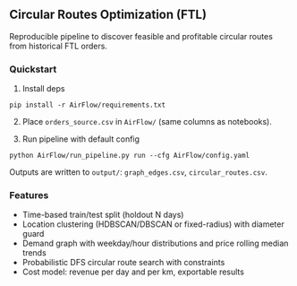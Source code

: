 ## Circular Routes Optimization (FTL)

Reproducible pipeline to discover feasible and profitable circular routes from historical FTL orders.

### Quickstart

1) Install deps
```
pip install -r AirFlow/requirements.txt
```

2) Place `orders_source.csv` in `AirFlow/` (same columns as notebooks).

3) Run pipeline with default config
```
python AirFlow/run_pipeline.py run --cfg AirFlow/config.yaml
```

Outputs are written to `output/`: `graph_edges.csv`, `circular_routes.csv`.

### Features
- Time-based train/test split (holdout N days)
- Location clustering (HDBSCAN/DBSCAN or fixed-radius) with diameter guard
- Demand graph with weekday/hour distributions and price rolling median trends
- Probabilistic DFS circular route search with constraints
- Cost model: revenue per day and per km, exportable results


